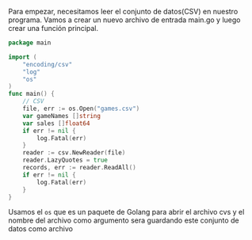 Para empezar, necesitamos leer el conjunto de datos(CSV) en nuestro programa. Vamos a crear un nuevo archivo de entrada main.go y luego crear una función principal.

```GO
package main

import (
	"encoding/csv"
	"log"
	"os"
)
func main() {
	// CSV
	file, err := os.Open("games.csv")
	var gameNames []string
	var sales []float64
	if err != nil {
		log.Fatal(err)
	}
	reader := csv.NewReader(file)
	reader.LazyQuotes = true
	records, err := reader.ReadAll()
	if err != nil {
		log.Fatal(err)
	}
}
 ```
Usamos el ```os``` que es un paquete de Golang para abrir el archivo cvs y el nombre del archivo como argumento sera guardando este conjunto de datos como archivo
